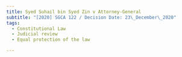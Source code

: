 ```yaml
---
title: Syed Suhail bin Syed Zin v Attorney-General
subtitle: "[2020] SGCA 122 / Decision Date: 23\_December\_2020"
tags:
  - Constitutional Law
  - Judicial review
  - Equal protection of the law

---
```

